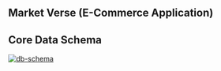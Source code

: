 ## Market Verse (E-Commerce Application)

## Core Data Schema

<a href="https://dbdiagram.io/d/CoreDataDbSchema-66865f299939893dae06cee7" target="_blank">
    <img src="https://github.com/arpit-techconsulting/Market-Verse/Screenshots/CoreDataSchema.png" alt="db-schema">
</a>

